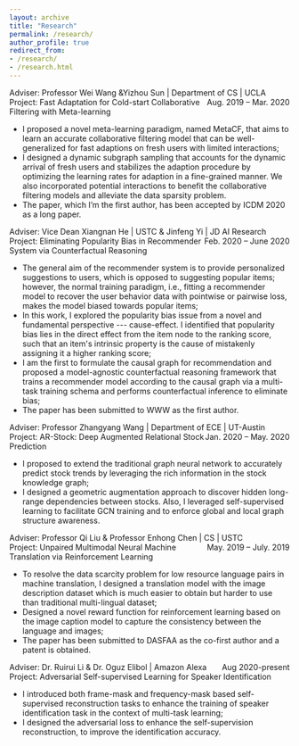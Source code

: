 ```yaml
---
layout: archive
title: "Research"
permalink: /research/
author_profile: true
redirect_from:
- /research/
- /research.html
---
```


Adviser: Professor Wei Wang &Yizhou Sun | Department of CS | UCLA       <span style="float:right;">Aug. 2019 – Mar. 2020</span>  
Project: Fast Adaptation for Cold-start Collaborative Filtering with Meta-learning
* I proposed a novel meta-learning paradigm, named MetaCF, that aims to learn an accurate collaborative filtering model that can be well-generalized for fast adaptions on fresh users with limited interactions;
* I designed a dynamic subgraph sampling that accounts for the dynamic arrival of fresh users and stabilizes the adaption procedure by optimizing the learning rates for adaption in a fine-grained manner. We also incorporated potential interactions to benefit the collaborative filtering models and alleviate the data sparsity problem.
* The paper, which I’m the first author, has been accepted by ICDM 2020 as a long paper.


Adviser: Vice Dean Xiangnan He | USTC & Jinfeng Yi | JD AI Research       <span style="float:right;">Feb. 2020 – June 2020</span>  
Project: Eliminating Popularity Bias in Recommender System via Counterfactual Reasoning
* The general aim of the recommender system is to provide personalized suggestions to users, which is opposed to suggesting popular items; however, the normal training paradigm, i.e., fitting a recommender model to recover the user behavior data with pointwise or pairwise loss, makes the model biased towards popular items;
* In this work, I explored the popularity bias issue from a novel and fundamental perspective --- cause-effect. I identified that popularity bias lies in the direct effect from the item node to the ranking score, such that an item's intrinsic property is the cause of mistakenly assigning it a higher ranking score;
* I am the first to formulate the causal graph for recommendation and proposed a model-agnostic counterfactual reasoning framework that trains a recommender model according to the causal graph via a multi-task training schema and performs counterfactual inference to eliminate bias;
* The paper has been submitted to WWW as the first author. 


Adviser: Professor Zhangyang Wang | Department of ECE | UT-Austin        <span style="float:right;">Jan. 2020 – May. 2020</span>  
Project: AR-Stock: Deep Augmented Relational Stock Prediction
* I proposed to extend the traditional graph neural network to accurately predict stock trends by leveraging the rich information in the stock knowledge graph;
* I designed a geometric augmentation approach to discover hidden long-range dependencies between stocks. Also, I leveraged self-supervised learning to facilitate GCN training and to enforce global and local graph structure awareness. 


Adviser: Professor Qi Liu & Professor Enhong Chen | CS | USTC            <span style="float:right;">May. 2019 – July. 2019</span>  
Project: Unpaired Multimodal Neural Machine Translation via Reinforcement Learning	
* To resolve the data scarcity problem for low resource language pairs in machine translation, I designed a translation model with the image description dataset which is much easier to obtain but harder to use than traditional multi-lingual dataset;
* Designed a novel reward function for reinforcement learning based on the image caption model to capture the consistency between the language and images;
* The paper has been submitted to DASFAA as the co-first author and a patent is obtained.


Adviser: Dr. Ruirui Li & Dr. Oguz Elibol | Amazon Alexa           <span style="float:right;">Aug 2020-present</span>  
Project: Adversarial Self-supervised Learning for Speaker Identification
* I introduced both frame-mask and frequency-mask based self-supervised reconstruction tasks to enhance the training of speaker identification task in the context of multi-task learning;
* I designed the adversarial loss to enhance the self-supervision reconstruction, to improve the identification accuracy.
